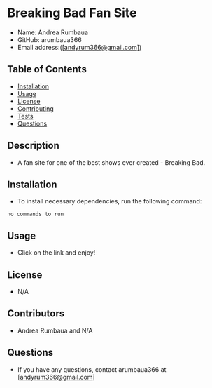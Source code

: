 # Breaking Bad Fan Site

* Name: Andrea Rumbaua 
* GitHub: arumbaua366 
* Email address:([andyrum366@gmail.com])

## Table of Contents

* [Installation](#installation)
* [Usage](#usage)
* [License](#license)
* [Contributing](#contributing)
* [Tests](#tests)
* [Questions](#questions)

## Description
* A fan site for one of the best shows ever created - Breaking Bad.
## Installation
* To install necessary dependencies, run the following command: 
```
no commands to run
```
## Usage
* Click on the link and enjoy!
## License
* N/A
## Contributors
* Andrea Rumbaua and N/A
## Questions
* If you have any questions, contact arumbaua366 at [andyrum366@gmail.com]
